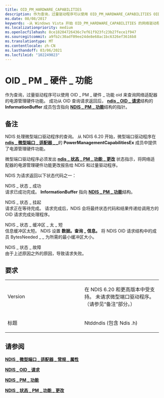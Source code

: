```yaml
---
title: OID_PM_HARDWARE_CAPABILITIES
description: 作为查询，过量驱动程序可以使用 OID_PM_HARDWARE_CAPABILITIES OID 来查询网络适配器的电源管理硬件功能。
ms.date: 08/08/2017
keywords: -从 Windows Vista 开始 OID_PM_HARDWARE_CAPABILITIES 的网络驱动程序
ms.localizationpriority: medium
ms.openlocfilehash: 8ce18204726436c7ef61f923fc23b27fece1f947
ms.sourcegitcommit: a9fb2c30adf09ee24de8e68ac1bc6326ef3616b8
ms.translationtype: MT
ms.contentlocale: zh-CN
ms.lasthandoff: 03/06/2021
ms.locfileid: "102249023"
---
```

# <a name="oid_pm_hardware_capabilities"></a>OID \_ PM \_ 硬件 \_ 功能


作为查询，过量驱动程序可以使用 OID \_ PM \_ 硬件 \_ 功能 oid 来查询网络适配器的电源管理硬件功能。 成功从 OID 查询请求返回后， [**ndis \_ OID \_ 请求**](/windows-hardware/drivers/ddi/oidrequest/ns-oidrequest-ndis_oid_request)结构的 **InformationBuffer** 成员包含指向 [**NDIS \_ PM \_ 功能**](/windows-hardware/drivers/ddi/ntddndis/ns-ntddndis-_ndis_pm_capabilities)结构的指针。

<a name="remarks"></a>备注
-------

NDIS 处理微型端口驱动程序的查询。 从 NDIS 6.20 开始，微型端口驱动程序在 [**ndis \_ 微型端口 \_ 适配器 \_ \_**](/windows-hardware/drivers/ddi/ndis/ns-ndis-_ndis_miniport_adapter_general_attributes)的 **PowerManagementCapabilitiesEx** 成员中提供了电源管理硬件功能。

微型端口驱动程序必须发出 [**ndis \_ 状态 \_ PM \_ 功能 \_ 更改**](./ndis-status-pm-capabilities-change.md) 状态指示，将网络适配器的电源管理硬件功能更改报告给 NDIS 和过量驱动程序。

NDIS 为请求返回以下状态代码之一：

<a href="" id="ndis-status-success"></a>NDIS \_ 状态 \_ 成功  
请求已成功完成。 **InformationBuffer** 指向 [**NDIS \_ PM \_ 功能**](/windows-hardware/drivers/ddi/ntddndis/ns-ntddndis-_ndis_pm_capabilities)结构。

<a href="" id="ndis-status-pending"></a>NDIS \_ 状态 \_ 挂起  
请求正在等待完成。 请求完成后，NDIS 会将最终状态代码和结果传递给调用方的 OID 请求完成处理程序。

<a href="" id="ndis-status-buffer-too-short"></a>NDIS \_ 状态 \_ 缓冲区 \_ 太 \_ 短  
信息缓冲区太短。 NDIS 设置 **数据。查询 \_ 信息。** 将 NDIS OID 请求结构中的成员 BytesNeeded \_ \_ 为所需的最小缓冲区大小。

<a href="" id="ndis-status-failure"></a>NDIS \_ 状态 \_ 故障  
由于上述原因之外的原因，导致请求失败。

<a name="requirements"></a>要求
------------

<table>
<colgroup>
<col width="50%" />
<col width="50%" />
</colgroup>
<tbody>
<tr class="odd">
<td><p>Version</p></td>
<td><p>在 NDIS 6.20 和更高版本中受支持。 未请求微型端口驱动程序。 （请参见“备注”部分。）</p></td>
</tr>
<tr class="even">
<td><p>标题</p></td>
<td>Ntddndis (包含 Ndis .h) </td>
</tr>
</tbody>
</table>

## <a name="see-also"></a>请参阅


[**NDIS \_ 微型端口 \_ 适配器 \_ 常规 \_ 属性**](/windows-hardware/drivers/ddi/ndis/ns-ndis-_ndis_miniport_adapter_general_attributes)

[**NDIS \_ OID \_ 请求**](/windows-hardware/drivers/ddi/oidrequest/ns-oidrequest-ndis_oid_request)

[**NDIS \_ PM \_ 功能**](/windows-hardware/drivers/ddi/ntddndis/ns-ntddndis-_ndis_pm_capabilities)

[**NDIS \_ 状态 \_ PM \_ 功能 \_ 更改**](./ndis-status-pm-capabilities-change.md)

 

